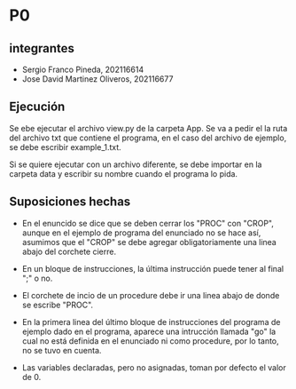 # P0

## integrantes

- Sergio Franco Pineda, 202116614
- Jose David Martinez Oliveros, 202116677

## Ejecución

Se ebe ejecutar el archivo view.py de la carpeta App. Se va a pedir el la ruta del archivo txt que contiene el programa, en el caso del archivo de ejemplo, se debe escribir example_1.txt.

Si se quiere ejecutar con un archivo diferente, se debe importar en la carpeta data y escribir su nombre cuando el programa lo pida.

## Suposiciones hechas

- En el enuncido se dice que se deben cerrar los "PROC" con "CROP", aunque en el ejemplo de programa del enunciado no se hace así, asumimos que el "CROP" se debe agregar obligatoriamente una linea abajo del corchete cierre.

- En un bloque de instrucciones, la última instrucción puede tener al final ";" o no.

- El corchete de incio de un procedure debe ir una linea abajo de donde se escribe "PROC".

- En la primera linea del último bloque de instrucciones del programa de ejemplo dado en el programa, aparece una intrucción llamada "go" la cual no está definida en el enunciado ni como procedure, por lo tanto, no se tuvo en cuenta.

- Las variables declaradas, pero no asignadas, toman por defecto el valor de 0.